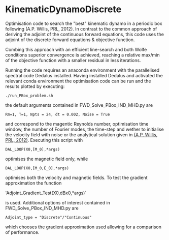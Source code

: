 # KinematicDynamoDiscrete
Optimisation code to search the "best" kinematic dynamo in a periodic box following (A.P. Willis, PRL, 2012). In contrast to the common approach of deriving the adjoint of the continuous forward equations, this code uses the adjoint of the discrete forward equations & objective function. 

Combing this approach with an efficient line-search and both Wolfe conditions superior convergence is achieved, reaching a relative max/min of the objective function with a smaller residual in less iterations. 


Running the code requires an anaconda environment with the parallelised spectral code Dedalus installed. Having installed Dedalus and activated the relevant conda environment the optimisation code can be run and the results plotted by executing:

`./run_PBox_problem.sh`

the default arguments contained in FWD_Solve_PBox_IND_MHD.py are

`Rm=1, T=1, Npts = 24, dt = 0.002, Noise = True`

and correspond to the magentic Reynolds number, optimisation time window, the number of Fourier modes, the time-step and wether to initialise the velocity field with noise or the analytical solution given in [(A.P. Willis, PRL, 2012)](https://doi.org/10.1103/PhysRevLett.109.251101). Executing this script with 

`DAL_LOOP(X0,[M_0],*args)`

optimises the magnetic field only, while

`DAL_LOOP(X0,[M_0,E_0],*args)`

optimises both the velocity and magnetic fields. To test the gradient approximation the function

'Adjoint_Gradient_Test(X0,dBx0,*args)`

is used. Additional options of interest contained in FWD_Solve_PBox_IND_MHD.py are

`Adjoint_type = "Discrete"/"Continuous"`

which chooses the gradient approximation used allowing for a comparison of performance.

